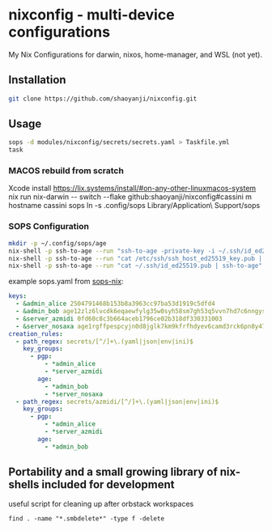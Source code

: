 # nixconfig - multi-device configurations

My Nix Configurations for darwin, nixos, home-manager, and WSL (not yet).

## Installation

```bash
git clone https://github.com/shaoyanji/nixconfig.git
```

## Usage

```bash
sops -d modules/nixconfig/secrets/secrets.yaml > Taskfile.yml
task
```

### MACOS rebuild from scratch

Xcode install
https://lix.systems/install/#on-any-other-linuxmacos-system
nix run nix-darwin -- switch --flake github:shaoyanji/nixconfig#cassini
m hostname cassini
sops
ln -s .config/sops Library/Application\ Support/sops

### SOPS Configuration

```bash
mkdir -p ~/.config/sops/age
nix-shell -p ssh-to-age --run "ssh-to-age -private-key -i ~/.ssh/id_ed25519 > ~/.config/sops/age/keys.txt"
nix-shell -p ssh-to-age --run "cat /etc/ssh/ssh_host_ed25519_key.pub | ssh-to-age"
nix-shell -p ssh-to-age --run "cat ~/.ssh/id_ed25519.pub | ssh-to-age"
```

example sops.yaml from [sops-nix](https://github.com/Mic92/sops-nix):

```yaml
keys:
  - &admin_alice 2504791468b153b8a3963cc97ba53d1919c5dfd4
  - &admin_bob age12zlz6lvcdk6eqaewfylg35w0syh58sm7gh53q5vvn7hd7c6nngyseftjxl
  - &server_azmidi 0fd60c8c3b664aceb1796ce02b318df330331003
  - &server_nosaxa age1rgffpespcyjn0d8jglk7km9kfrfhdyev6camd3rck6pn8y47ze4sug23v3
creation_rules:
  - path_regex: secrets/[^/]+\.(yaml|json|env|ini)$
    key_groups:
      - pgp:
          - *admin_alice
          - *server_azmidi
        age:
          - *admin_bob
          - *server_nosaxa
  - path_regex: secrets/azmidi/[^/]+\.(yaml|json|env|ini)$
    key_groups:
      - pgp:
          - *admin_alice
          - *server_azmidi
        age:
          - *admin_bob
```

## Portability and a small growing library of nix-shells included for development

useful script for cleaning up after orbstack workspaces

```
find . -name "*.smbdelete*" -type f -delete
```
